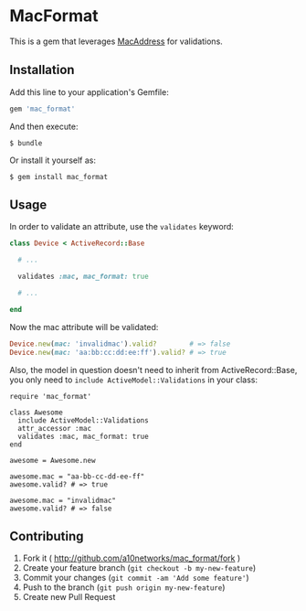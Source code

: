 # MacFormat

This is a gem that leverages [MacAddress](https://github.com/uceem/mac_address) for validations.

## Installation

Add this line to your application's Gemfile:

```ruby
gem 'mac_format'
```

And then execute:

```
$ bundle
```

Or install it yourself as:

```
$ gem install mac_format
```

## Usage

In order to validate an attribute, use the `validates` keyword:

```ruby
class Device < ActiveRecord::Base

  # ...

  validates :mac, mac_format: true

  # ...

end
```

Now the mac attribute will be validated:

```ruby
Device.new(mac: 'invalidmac').valid?        # => false
Device.new(mac: 'aa:bb:cc:dd:ee:ff').valid? # => true
```

Also, the model in question doesn't need to inherit from ActiveRecord::Base, you only need to `include ActiveModel::Validations` in your class:

```
require 'mac_format'

class Awesome
  include ActiveModel::Validations
  attr_accessor :mac
  validates :mac, mac_format: true
end

awesome = Awesome.new

awesome.mac = "aa-bb-cc-dd-ee-ff"
awesome.valid? # => true

awesome.mac = "invalidmac"
awesome.valid? # => false
```

## Contributing

1. Fork it ( http://github.com/a10networks/mac_format/fork )
2. Create your feature branch (`git checkout -b my-new-feature`)
3. Commit your changes (`git commit -am 'Add some feature'`)
4. Push to the branch (`git push origin my-new-feature`)
5. Create new Pull Request
